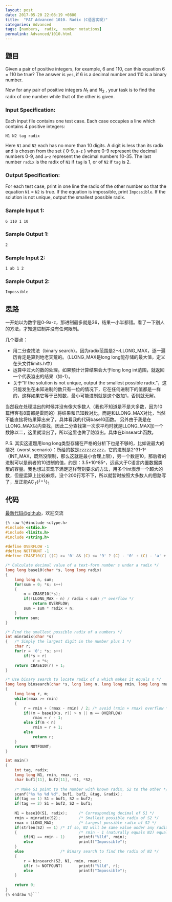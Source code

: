 ```yaml
---
layout: post
date: 2017-05-20 22:08:19 +0800
title:  "PAT Advanced 1010. Radix (C语言实现)"
categories: Advanced
tags: [numbers,  radix,  number notations]
permalink: Advanced/1010.html
---
```


## 题目

Given a pair of positive integers, for example, 6 and 110, can this equation 6
= 110 be true? The answer is `yes`, if 6 is a decimal number and 110 is a
binary number.

Now for any pair of positive integers $N_1$ and $N_2$ , your task is to find
the radix of one number while that of the other is given.

### Input Specification:

Each input file contains one test case. Each case occupies a line which
contains 4 positive integers:

    
    
    N1 N2 tag radix
    
    

Here `N1` and `N2` each has no more than 10 digits. A digit is less than its
radix and is chosen from the set { 0-9, `a`-`z` } where 0-9 represent the
decimal numbers 0-9, and `a`-`z` represent the decimal numbers 10-35. The last
number `radix` is the radix of `N1` if `tag` is 1, or of `N2` if `tag` is 2.

### Output Specification:

For each test case, print in one line the radix of the other number so that
the equation `N1` = `N2` is true. If the equation is impossible, print
`Impossible`. If the solution is not unique, output the smallest possible
radix.

### Sample Input 1:

    
    
    6 110 1 10
    

### Sample Output 1:

    
    
    2
    

### Sample Input 2:

    
    
    1 ab 1 2
    

### Sample Output 2:

    
    
    Impossible
    



## 思路


一开始以为数字是0-9a-z，那进制最多就是36，结果一小半都错。看了一下别人的方法，才知道进制并没有任何限制。

几个要点：
- 用二分查找法（binary search）。因为radix范围是2～LLONG_MAX，逐一遍历肯定是算到地老天荒的。（LLONG_MAX是long long能存储的最大值，定义在头文件limits.h中）
- 运算中过大的数的处理。如果预计计算结果会大于long long int范围，就返回一个代表溢出的结果（如-1）。
- 关于“If the solution is not unique, output the smallest possible radix.”，这只能发生在未知进制的数只有一位的情况下，它在任何进制下的值都是一样的，这样如果它等于已知数，最小可能进制就是这个数加1，否则就无解。

当然我在处理溢出的时候并没有像大多数人（我也不知道是不是大多数，因为10篇博客有8篇都是雷同的）将结果和已知数对比，而是和LLONG_MAX对比，当然不能直接将结果算出来了，具体看我的代码base10函数。
另外由于我是在LLONG_MAX以内查找，因此二分查找第一次求平均时就是LLONG_MAX加一个数除以二，这里就溢出了，所以这里也做了防溢出。具体在binsearch函数。

P.S. 其实这道题用long long类型存储在严格的分析下也是不够的，比如说最大的情况（worst scenario）：所给的数是zzzzzzzzzz，它的进制是2^31-1^（INT_MAX，既然没限制，那么这就是最小合理上限），另一个数是10，那后者的进制可以是前者的10进制的值，约是：3.5*10^85^，远远大于C语言内置数据类型的容量。我也想过实现下满足这样苛刻要求的方法，用多个int表示一个超大的数，但是运算上比较麻烦，没个200行写不下，所以就暂时按照大多数人的思路写了，反正能AC╭(╯^╰)╮

## 代码

[最新代码@github](https://github.com/OliverLew/PAT/blob/master/PATAdvanced/1010.c)，欢迎交流
```c
{% raw %}#include <ctype.h>
#include <stdio.h>
#include <limits.h>
#include <string.h>

#define OVERFLOW -1
#define NOTFOUNT -1
#define CBASE10(C) ((C) >= '0' && (C) <= '9' ? (C) - '0' : (C) - 'a' + 10)

/* Calculate decimal value of a text-form number s under a radix */
long long base10(char *s, long long radix)
{
    long long n, sum;
    for(sum = 0; *s; s++)
    {
        n = CBASE10(*s);
        if((LLONG_MAX - n) / radix < sum) /* overflow */
            return OVERFLOW;
        sum = sum * radix + n;
    }
    return sum;
}

/* Find the smallest possible radix of a numbers */
int minradix(char *s)
{   /* Simply the largest digit in the number plus 1 */
    char r;
    for(r = '0'; *s; s++) 
        if(*s > r)
            r = *s;
    return CBASE10(r) + 1;
}

/* Use binary search to locate radix of s which makes it equals n */
long long binsearch(char *s, long long n, long long rmin, long long rmax)
{
    long long r, m;
    while(rmax >= rmin)
    {
        r = rmin + (rmax - rmin) / 2; /* avoid (rmin + rmax) overflow */
        if((m = base10(s, r)) > n || m == OVERFLOW) 
            rmax = r - 1;
        else if(m < n)
            rmin = r + 1;
        else
            return r;
    }
    return NOTFOUNT;
}

int main()
{
    int tag, radix;
    long long N1, rmin, rmax, r;
    char buf1[11], buf2[11], *S1, *S2;
    
    /* Make S1 point to the number with known radix, S2 to the other */
    scanf("%s %s %d %d", buf1, buf2, &tag, &radix);
    if(tag == 1) S1 = buf1, S2 = buf2;
    if(tag == 2) S1 = buf2, S2 = buf1;
    
    N1 = base10(S1, radix);     /* Corresponding decimal of S1 */
    rmin = minradix(S2);        /* Smallest possible radix of S2 */
    rmax = LLONG_MAX;           /* Largest possible radix of S2 */
    if(strlen(S2) == 1) /* If so, N2 will be same value under any radix */
    {                           /* rmin - 1 (naturally equals N2) equals N1 */
        if(N1 == rmin - 1)      printf("%lld", rmin);
        else                    printf("Impossible");
    }
    else                /* Binary search to find the radix of N2 */
    {
        r = binsearch(S2, N1, rmin, rmax);
        if(r != NOTFOUNT)       printf("%lld", r);
        else                    printf("Impossible");
    }
    
    return 0;
}
{% endraw %}```
